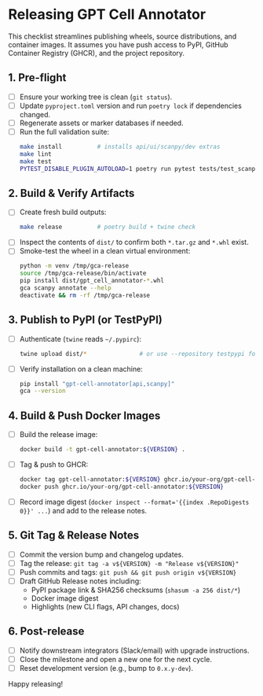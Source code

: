 # Releasing GPT Cell Annotator

This checklist streamlines publishing wheels, source distributions, and container images. It assumes you have push access to PyPI, GitHub Container Registry (GHCR), and the project repository.

## 1. Pre-flight
- [ ] Ensure your working tree is clean (`git status`).
- [ ] Update `pyproject.toml` version and run `poetry lock` if dependencies changed.
- [ ] Regenerate assets or marker databases if needed.
- [ ] Run the full validation suite:
  ```bash
  make install          # installs api/ui/scanpy/dev extras
  make lint
  make test
  PYTEST_DISABLE_PLUGIN_AUTOLOAD=1 poetry run pytest tests/test_scanpy_integration.py -k cli
  ```

## 2. Build & Verify Artifacts
- [ ] Create fresh build outputs:
  ```bash
  make release          # poetry build + twine check
  ```
- [ ] Inspect the contents of `dist/` to confirm both `*.tar.gz` and `*.whl` exist.
- [ ] Smoke-test the wheel in a clean virtual environment:
  ```bash
  python -m venv /tmp/gca-release
  source /tmp/gca-release/bin/activate
  pip install dist/gpt_cell_annotator-*.whl
  gca scanpy annotate --help
  deactivate && rm -rf /tmp/gca-release
  ```

## 3. Publish to PyPI (or TestPyPI)
- [ ] Authenticate (`twine` reads `~/.pypirc`):
  ```bash
  twine upload dist/*               # or use --repository testpypi for staging
  ```
- [ ] Verify installation on a clean machine:
  ```bash
  pip install "gpt-cell-annotator[api,scanpy]"
  gca --version
  ```

## 4. Build & Push Docker Images
- [ ] Build the release image:
  ```bash
  docker build -t gpt-cell-annotator:${VERSION} .
  ```
- [ ] Tag & push to GHCR:
  ```bash
  docker tag gpt-cell-annotator:${VERSION} ghcr.io/your-org/gpt-cell-annotator:${VERSION}
  docker push ghcr.io/your-org/gpt-cell-annotator:${VERSION}
  ```
- [ ] Record image digest (`docker inspect --format='{{index .RepoDigests 0}}' ...`) and add to the release notes.

## 5. Git Tag & Release Notes
- [ ] Commit the version bump and changelog updates.
- [ ] Tag the release: `git tag -a v${VERSION} -m "Release v${VERSION}"`
- [ ] Push commits and tags: `git push && git push origin v${VERSION}`
- [ ] Draft GitHub Release notes including:
  - PyPI package link & SHA256 checksums (`shasum -a 256 dist/*`)
  - Docker image digest
  - Highlights (new CLI flags, API changes, docs)

## 6. Post-release
- [ ] Notify downstream integrators (Slack/email) with upgrade instructions.
- [ ] Close the milestone and open a new one for the next cycle.
- [ ] Reset development version (e.g., bump to `0.x.y-dev`).

Happy releasing!

